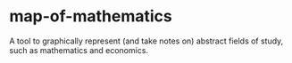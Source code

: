 # map-of-mathematics
A tool to graphically represent (and take notes on) abstract fields of study, such as mathematics and economics.
